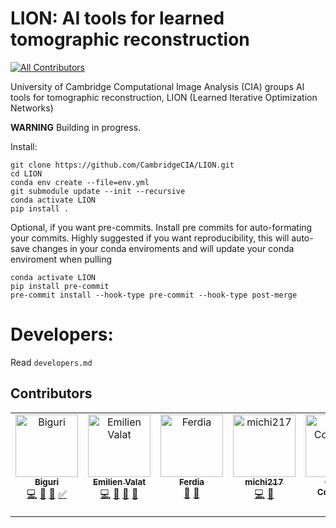 # LION: AI tools for learned tomographic reconstruction
<!-- ALL-CONTRIBUTORS-BADGE:START - Do not remove or modify this section -->
[![All Contributors](https://img.shields.io/badge/all_contributors-5-orange.svg?style=flat-square)](#contributors-)
<!-- ALL-CONTRIBUTORS-BADGE:END -->

University of Cambridge Computational Image Analysis (CIA) groups AI tools for tomographic reconstruction, LION (Learned Iterative Optimization Networks)


**WARNING** Building in progress.

Install: 

```
git clone https://github.com/CambridgeCIA/LION.git
cd LION
conda env create --file=env.yml
git submodule update --init --recursive
conda activate LION
pip install .
```

Optional, if you want pre-commits. 
Install pre commits for auto-formating your commits.
Highly suggested if you want reproducibility, this will auto-save changes in your conda enviroments and will update your conda enviroment when pulling

```
conda activate LION
pip install pre-commit
pre-commit install --hook-type pre-commit --hook-type post-merge
```


# Developers:
Read `developers.md`


## Contributors

<!-- ALL-CONTRIBUTORS-LIST:START - Do not remove or modify this section -->
<!-- prettier-ignore-start -->
<!-- markdownlint-disable -->
<table>
  <tbody>
    <tr>
      <td align="center" valign="top" width="14.28%"><a href="https://github.com/AnderBiguri"><img src="https://avatars.githubusercontent.com/u/11854388?v=4?s=100" width="100px;" alt="Biguri"/><br /><sub><b>Biguri</b></sub></a><br /><a href="https://github.com/CambridgeCIA/AItomotools/commits?author=AnderBiguri" title="Code">💻</a> <a href="#design-AnderBiguri" title="Design">🎨</a> <a href="#ideas-AnderBiguri" title="Ideas, Planning, & Feedback">🤔</a> <a href="#tutorial-AnderBiguri" title="Tutorials">✅</a></td>
      <td align="center" valign="top" width="14.28%"><a href="https://emilienvalat.net/"><img src="https://avatars.githubusercontent.com/u/46785587?v=4?s=100" width="100px;" alt="Emilien Valat"/><br /><sub><b>Emilien Valat</b></sub></a><br /><a href="https://github.com/CambridgeCIA/AItomotools/commits?author=Emvlt" title="Code">💻</a> <a href="#design-Emvlt" title="Design">🎨</a> <a href="#ideas-Emvlt" title="Ideas, Planning, & Feedback">🤔</a> <a href="#data-Emvlt" title="Data">🔣</a></td>
      <td align="center" valign="top" width="14.28%"><a href="https://ferdiasherry.com"><img src="https://avatars.githubusercontent.com/u/12610714?v=4?s=100" width="100px;" alt="Ferdia"/><br /><sub><b>Ferdia</b></sub></a><br /><a href="#design-fsherry" title="Design">🎨</a> <a href="#tool-fsherry" title="Tools">🔧</a></td>
      <td align="center" valign="top" width="14.28%"><a href="https://github.com/michi217"><img src="https://avatars.githubusercontent.com/u/62284237?v=4?s=100" width="100px;" alt="michi217"/><br /><sub><b>michi217</b></sub></a><br /><a href="https://github.com/CambridgeCIA/AItomotools/commits?author=michi217" title="Code">💻</a> <a href="#data-michi217" title="Data">🔣</a></td>
      <td align="center" valign="top" width="14.28%"><a href="https://github.com/OliverCoughlan"><img src="https://avatars.githubusercontent.com/u/39098447?v=4?s=100" width="100px;" alt="Oliver Coughlan"/><br /><sub><b>Oliver Coughlan</b></sub></a><br /><a href="https://github.com/CambridgeCIA/AItomotools/commits?author=OliverCoughlan" title="Code">💻</a></td>
    </tr>
  </tbody>
</table>

<!-- markdownlint-restore -->
<!-- prettier-ignore-end -->

<!-- ALL-CONTRIBUTORS-LIST:END -->
<!-- prettier-ignore-start -->
<!-- markdownlint-disable -->

<!-- markdownlint-restore -->
<!-- prettier-ignore-end -->

<!-- ALL-CONTRIBUTORS-LIST:END -->